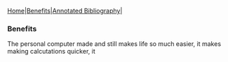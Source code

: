 [Home](index.md)|[Benefits](benefits.md)|[Annotated Bibliography](annotated_bibliography.md)|
### Benefits
The personal computer made and still makes life so much easier, it makes making calcutations quicker, it 
